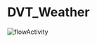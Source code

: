 # DVT_Weather
![flowActivity](https://user-images.githubusercontent.com/50228796/120667550-e7017f80-c48d-11eb-8c3b-244544940ac1.png)

